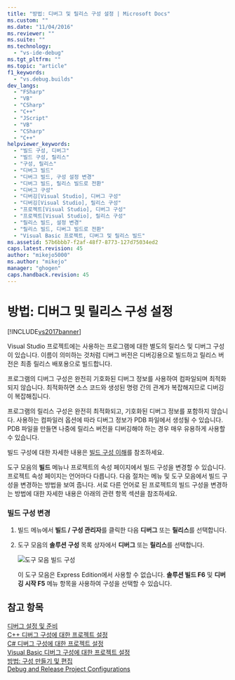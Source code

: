 ```yaml
---
title: "방법: 디버그 및 릴리스 구성 설정 | Microsoft Docs"
ms.custom: ""
ms.date: "11/04/2016"
ms.reviewer: ""
ms.suite: ""
ms.technology: 
  - "vs-ide-debug"
ms.tgt_pltfrm: ""
ms.topic: "article"
f1_keywords: 
  - "vs.debug.builds"
dev_langs: 
  - "FSharp"
  - "VB"
  - "CSharp"
  - "C++"
  - "JScript"
  - "VB"
  - "CSharp"
  - "C++"
helpviewer_keywords: 
  - "빌드 구성, 디버그"
  - "빌드 구성, 릴리스"
  - "구성, 릴리스"
  - "디버그 빌드"
  - "디버그 빌드, 구성 설정 변경"
  - "디버그 빌드, 릴리스 빌드로 전환"
  - "디버그 구성"
  - "디버깅[Visual Studio], 디버그 구성"
  - "디버깅[Visual Studio], 릴리스 구성"
  - "프로젝트[Visual Studio], 디버그 구성"
  - "프로젝트[Visual Studio], 릴리스 구성"
  - "릴리스 빌드, 설정 변경"
  - "릴리스 빌드, 디버그 빌드로 전환"
  - "Visual Basic 프로젝트, 디버그 및 릴리스 빌드"
ms.assetid: 57b6bbb7-f2af-48f7-8773-127d75034ed2
caps.latest.revision: 45
author: "mikejo5000"
ms.author: "mikejo"
manager: "ghogen"
caps.handback.revision: 45
---
```

# 방법: 디버그 및 릴리스 구성 설정
[!INCLUDE[vs2017banner](../code-quality/includes/vs2017banner.md)]

Visual Studio 프로젝트에는 사용하는 프로그램에 대한 별도의 릴리스 및 디버그 구성이 있습니다.  이름이 의미하는 것처럼 디버그 버전은 디버깅용으로 빌드하고 릴리스 버전은 최종 릴리스 배포용으로 빌드합니다.  
  
 프로그램의 디버그 구성은 완전히 기호화된 디버그 정보를 사용하여 컴파일되며 최적화되지 않습니다.  최적화하면 소스 코드와 생성된 명령 간의 관계가 복잡해지므로 디버깅이 복잡해집니다.  
  
 프로그램의 릴리스 구성은 완전히 최적화되고, 기호화된 디버그 정보를 포함하지 않습니다.  사용하는 컴파일러 옵션에 따라 디버그 정보가 PDB 파일에서 생성될 수 있습니다.  PDB 파일을 만들면 나중에 릴리스 버전을 디버깅해야 하는 경우 매우 유용하게 사용할 수 있습니다.  
  
 빌드 구성에 대한 자세한 내용은 [빌드 구성 이해](../ide/understanding-build-configurations.md)를 참조하세요.  
  
 도구 모음의 **빌드** 메뉴나 프로젝트의 속성 페이지에서 빌드 구성을 변경할 수 있습니다.  프로젝트 속성 페이지는 언어마다 다릅니다.  다음 절차는 메뉴 및 도구 모음에서 빌드 구성을 변경하는 방법을 보여 줍니다.  서로 다른 언어로 된 프로젝트의 빌드 구성을 변경하는 방법에 대한 자세한 내용은 아래의 관련 항목 섹션을 참조하세요.  
  
### 빌드 구성 변경  
  
1.  빌드 메뉴에서 **빌드 \/ 구성 관리자**를 클릭한 다음 **디버그** 또는 **릴리스**를 선택합니다.  
  
2.  도구 모음의 **솔루션 구성** 목록 상자에서 **디버그** 또는 **릴리스**를 선택합니다.  
  
     ![도구 모음 빌드 구성](~/docs/debugger/media/toolbarbuildconfiguration.png "ToolbarBuildConfiguration")  
  
     이 도구 모음은 Express Edition에서 사용할 수 없습니다.  **솔루션 빌드 F6** 및 **디버깅 시작 F5** 메뉴 항목을 사용하여 구성을 선택할 수 있습니다.  
  
## 참고 항목  
 [디버그 설정 및 준비](../debugger/debugger-settings-and-preparation.md)   
 [C\+\+ 디버그 구성에 대한 프로젝트 설정](../debugger/project-settings-for-a-cpp-debug-configuration.md)   
 [C\# 디버그 구성에 대한 프로젝트 설정](../debugger/project-settings-for-csharp-debug-configurations.md)   
 [Visual Basic 디버그 구성에 대한 프로젝트 설정](../debugger/project-settings-for-a-visual-basic-debug-configuration.md)   
 [방법: 구성 만들기 및 편집](../ide/how-to-create-and-edit-configurations.md)   
 [Debug and Release Project Configurations](http://msdn.microsoft.com/ko-kr/0440b300-0614-4511-901a-105b771b236e)